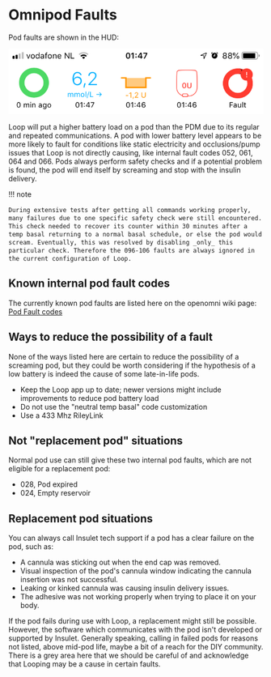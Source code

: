 # Omnipod Faults

Pod faults are shown in the HUD:

![img/pod-hud-fault.png](img/pod-hud-fault.png)

Loop will put a higher battery load on a pod than the PDM due to its regular and repeated communications. A pod with lower battery level appears to be more likely to fault for conditions like static electricity and occlusions/pump issues that Loop is not directly causing, like internal fault codes 052, 061, 064 and 066. Pods always perform safety checks and if a potential problem is found, the pod will end itself by screaming and stop with the insulin delivery.

!!! note

    During extensive tests after getting all commands working properly, many failures due to one specific safety check were still encountered. This check needed to recover its counter within 30 minutes after a temp basal returning to a normal basal schedule, or else the pod would scream. Eventually, this was resolved by disabling _only_ this particular check. Therefore the 096-106 faults are always ignored in the current configuration of Loop.

## Known internal pod fault codes

The currently known pod faults are listed here on the openomni wiki page: [Pod Fault codes](https://github.com/openaps/openomni/wiki/Fault-event-codes)

## Ways to reduce the possibility of a fault

None of the ways listed here are certain to reduce the possibility of a screaming pod, but they could be worth considering if the hypothesis of a low battery is indeed the cause of some late-in-life pods.

* Keep the Loop app up to date; newer versions might include improvements to reduce pod battery load
* Do not use the "neutral temp basal" code customization
* Use a 433 Mhz RileyLink

## Not "replacement pod" situations

Normal pod use can still give these two internal pod faults, which are not eligible for a replacement pod:

* 028, Pod expired
* 024, Empty reservoir

## Replacement pod situations

You can always call Insulet tech support if a pod has a clear failure on the pod, such as:

* A cannula was sticking out when the end cap was removed.
* Visual inspection of the pod's cannula window indicating the cannula insertion was not successful.
* Leaking or kinked cannula was causing insulin delivery issues.
* The adhesive was not working properly when trying to place it on your body.

If the pod fails during use with Loop, a replacement might still be possible. However, the software which communicates with the pod isn't developed or supported by Insulet. Generally speaking, calling in failed pods for reasons not listed, above mid-pod life, maybe a bit of a reach for the DIY community. There is a grey area here that we should be careful of and acknowledge that Looping may be a cause in certain faults.
